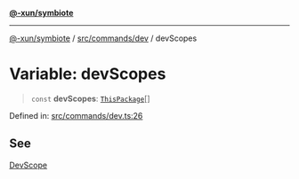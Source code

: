 [**@-xun/symbiote**](../../../../README.md)

***

[@-xun/symbiote](../../../../README.md) / [src/commands/dev](../README.md) / devScopes

# Variable: devScopes

> `const` **devScopes**: [`ThisPackage`](../../../configure/enumerations/ThisPackageGlobalScope.md#thispackage)[]

Defined in: [src/commands/dev.ts:26](https://github.com/Xunnamius/symbiote/blob/4f71380506e8b2505a907d817794b6730bca4f95/src/commands/dev.ts#L26)

## See

[DevScope](../../../configure/enumerations/ThisPackageGlobalScope.md)
